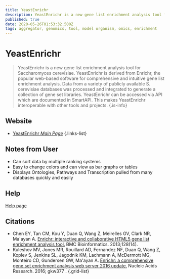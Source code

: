 ```yaml
---
title: YeastEnrichr
description: YeastEnrichr is a new gene list enrichment analysis tool for Saccharomyces cerevisiae.
published: true
date: 2020-05-26T01:53:32.500Z
tags: aggregator, genomics, tool, model organism, omics, enrichment
---
```


# YeastEnrichr

> YeastEnrichr is a new gene list enrichment analysis tool for Saccharomyces cerevisiae. YeastEnrichr is derived from Enrichr, the popular web-based software for comprehensive and intuitive gene list enrichment analysis. Data from a variety of publicly available S. cerevisiae databases was processed and integrated to generate a collection of gene set libraries. YeastEnrichr can be accessed via API which are documented in SmartAPI. This makes YeastEnrichr interoperable with other tools and projects.
{.is-info}



## Website

- [YeastEnrichr *Main Page*](https://amp.pharm.mssm.edu/YeastEnrichr/)
{.links-list}

## Notes from User
- Can sort data by multiple ranking systems
- Easy to change colors and can view as bar graphs or tables
- Displays Ontologies, Pathways and Transcription pulled from many databases quickly and easily 
## Help 
[Help page](https://amp.pharm.mssm.edu/YeastEnrichr/help#basics) 
## Citations

- Chen EY, Tan CM, Kou Y, Duan Q, Wang Z, Meirelles GV, Clark NR, Ma'ayan A. [Enrichr: interactive and collaborative HTML5 gene list enrichment analysis tool.](https://bmcbioinformatics.biomedcentral.com/articles/10.1186/1471-2105-14-128) BMC Bioinformatics. 2013;128(14).
- Kuleshov MV, Jones MR, Rouillard AD, Fernandez NF, Duan Q, Wang Z, Koplev S, Jenkins SL, Jagodnik KM, Lachmann A, McDermott MG, Monteiro CD, Gundersen GW, Ma'ayan A. [Enrichr: a comprehensive gene set enrichment analysis web server 2016 update.](https://academic.oup.com/nar/article/44/W1/W90/2499357) Nucleic Acids Research. 2016; gkw377 .
{.grid-list}